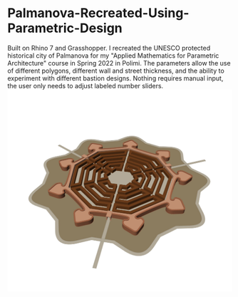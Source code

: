 # Palmanova-Recreated-Using-Parametric-Design
Built on Rhino 7 and Grasshopper. I recreated the UNESCO protected historical city of Palmanova for my "Applied Mathematics for Parametric Architecture" course in Spring 2022 in Polimi. The parameters allow the use of different polygons, different wall and street thickness, and the ability to experiment with different bastion designs. Nothing requires manual input, the user only needs to adjust labeled number sliders.
![thumbnail](https://github.com/TalhaErenY/Palmanova-Recreated-Using-Parametric-Design/blob/main/img/6.9.cfg.jpg?raw_true)
